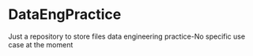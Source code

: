 # DataEngPractice

Just a repository to store files data engineering practice-No specific use case at the moment